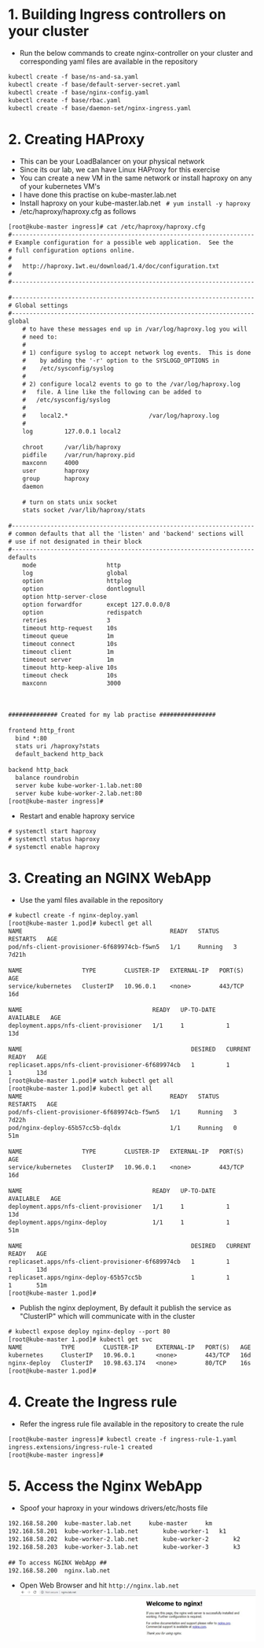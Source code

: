 # 1. Building Ingress controllers on your cluster
* Run the below commands to create nginx-controller on your cluster and corresponding yaml files are available in the repository 

```
kubectl create -f base/ns-and-sa.yaml
kubectl create -f base/default-server-secret.yaml
kubectl create -f base/nginx-config.yaml
kubectl create -f base/rbac.yaml
kubectl create -f base/daemon-set/nginx-ingress.yaml
```

# 2. Creating HAProxy
* This can be your LoadBalancer on your physical network
* Since its our lab, we can have Linux HAProxy for this exercise
* You can create a new VM in the same network or install haproxy on any of your kubernetes VM's
* I have done this practise on kube-master.lab.net
* Install haproxy on your kube-master.lab.net ` # yum install -y haproxy`
* /etc/haproxy/haproxy.cfg as follows
```
[root@kube-master ingress]# cat /etc/haproxy/haproxy.cfg
#---------------------------------------------------------------------
# Example configuration for a possible web application.  See the
# full configuration options online.
#
#   http://haproxy.1wt.eu/download/1.4/doc/configuration.txt
#
#---------------------------------------------------------------------

#---------------------------------------------------------------------
# Global settings
#---------------------------------------------------------------------
global
    # to have these messages end up in /var/log/haproxy.log you will
    # need to:
    #
    # 1) configure syslog to accept network log events.  This is done
    #    by adding the '-r' option to the SYSLOGD_OPTIONS in
    #    /etc/sysconfig/syslog
    #
    # 2) configure local2 events to go to the /var/log/haproxy.log
    #   file. A line like the following can be added to
    #   /etc/sysconfig/syslog
    #
    #    local2.*                       /var/log/haproxy.log
    #
    log         127.0.0.1 local2

    chroot      /var/lib/haproxy
    pidfile     /var/run/haproxy.pid
    maxconn     4000
    user        haproxy
    group       haproxy
    daemon

    # turn on stats unix socket
    stats socket /var/lib/haproxy/stats

#---------------------------------------------------------------------
# common defaults that all the 'listen' and 'backend' sections will
# use if not designated in their block
#---------------------------------------------------------------------
defaults
    mode                    http
    log                     global
    option                  httplog
    option                  dontlognull
    option http-server-close
    option forwardfor       except 127.0.0.0/8
    option                  redispatch
    retries                 3
    timeout http-request    10s
    timeout queue           1m
    timeout connect         10s
    timeout client          1m
    timeout server          1m
    timeout http-keep-alive 10s
    timeout check           10s
    maxconn                 3000



############## Created for my lab practise ################

frontend http_front
  bind *:80
  stats uri /haproxy?stats
  default_backend http_back

backend http_back
  balance roundrobin
  server kube kube-worker-1.lab.net:80
  server kube kube-worker-2.lab.net:80
[root@kube-master ingress]#
```
* Restart and enable haproxy service
```
# systemctl start haproxy
# systemctl status haproxy
# systemctl enable haproxy
```

# 3. Creating an NGINX WebApp
* Use the yaml files available in the repository 
```
# kubectl create -f nginx-deploy.yaml
[root@kube-master 1.pod]# kubectl get all
NAME                                          READY   STATUS    RESTARTS   AGE
pod/nfs-client-provisioner-6f689974cb-f5wn5   1/1     Running   3          7d21h

NAME                 TYPE        CLUSTER-IP   EXTERNAL-IP   PORT(S)   AGE
service/kubernetes   ClusterIP   10.96.0.1    <none>        443/TCP   16d

NAME                                     READY   UP-TO-DATE   AVAILABLE   AGE
deployment.apps/nfs-client-provisioner   1/1     1            1           13d

NAME                                                DESIRED   CURRENT   READY   AGE
replicaset.apps/nfs-client-provisioner-6f689974cb   1         1         1       13d
[root@kube-master 1.pod]# watch kubectl get all
[root@kube-master 1.pod]# kubectl get all
NAME                                          READY   STATUS    RESTARTS   AGE
pod/nfs-client-provisioner-6f689974cb-f5wn5   1/1     Running   3          7d22h
pod/nginx-deploy-65b57cc5b-dqldx              1/1     Running   0          51m

NAME                 TYPE        CLUSTER-IP   EXTERNAL-IP   PORT(S)   AGE
service/kubernetes   ClusterIP   10.96.0.1    <none>        443/TCP   16d

NAME                                     READY   UP-TO-DATE   AVAILABLE   AGE
deployment.apps/nfs-client-provisioner   1/1     1            1           13d
deployment.apps/nginx-deploy             1/1     1            1           51m

NAME                                                DESIRED   CURRENT   READY   AGE
replicaset.apps/nfs-client-provisioner-6f689974cb   1         1         1       13d
replicaset.apps/nginx-deploy-65b57cc5b              1         1         1       51m
[root@kube-master 1.pod]#
```
* Publish the nginx deployment, By default it publish the service as "ClusterIP" which will communicate with in the cluster
```
# kubectl expose deploy nginx-deploy --port 80
[root@kube-master 1.pod]# kubectl get svc
NAME           TYPE        CLUSTER-IP     EXTERNAL-IP   PORT(S)   AGE
kubernetes     ClusterIP   10.96.0.1      <none>        443/TCP   16d
nginx-deploy   ClusterIP   10.98.63.174   <none>        80/TCP    16s
[root@kube-master 1.pod]#
```
# 4. Create the Ingress rule
* Refer the ingress rule file available in the repository to create the rule
```
[root@kube-master ingress]# kubectl create -f ingress-rule-1.yaml
ingress.extensions/ingress-rule-1 created
[root@kube-master ingress]#

```
# 5. Access the Nginx WebApp
* Spoof your haproxy in your windows drivers/etc/hosts file
```
192.168.58.200	kube-master.lab.net		kube-master		km
192.168.58.201	kube-worker-1.lab.net		kube-worker-1	k1
192.168.58.202	kube-worker-2.lab.net		kube-worker-2		k2
192.168.58.203	kube-worker-3.lab.net		kube-worker-3		k3

## To access NGINX WebApp ##
192.168.58.200  nginx.lab.net
```
* Open Web Browser and hit ` http://nginx.lab.net `
![Image of nginx](https://github.com/RamkumarMM/kubernetes/blob/master/images/nginx.jpg)

